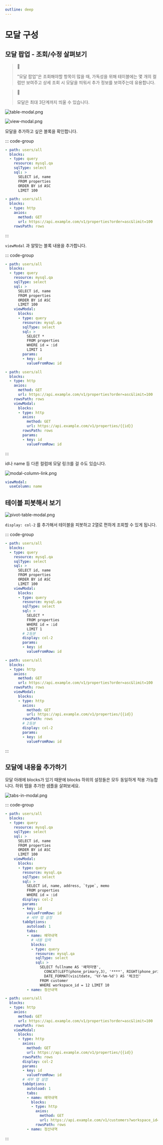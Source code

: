 ```yaml
---
outline: deep
---
```


# 모달 구성

## 모달 팝업 - 조회/수정 살펴보기

> 📘 
> 
> "모달 팝업"은 조회해야할 항목이 많을 때, 가독성을 위해 테이블에는 몇 개의 컬럼만 보여주고 상세 조회 시 모달을 띄워서 추가 정보를 보여주는데 유용합니다.

> 📘 
> 
> 모달은 최대 3단계까지 띄울 수 있습니다.

![](https://imagedelivery.net/MHVC-FGTDyxApYeHyF29Tw/2bd564ba-18db-4af9-9f62-3926c6b3bc00/docs "table-modal.png")

![](https://imagedelivery.net/MHVC-FGTDyxApYeHyF29Tw/510ac314-6519-4c7b-9d11-ebd52ab92000/docs "view-modal.png")

모달을 추가하고 싶은 블록을 확인합니다.

::: code-group
```yaml [query]
- path: users/all
  blocks:
  - type: query
    resource: mysql.qa
    sqlType: select
    sql: >
      SELECT id, name
      FROM properties
      ORDER BY id ASC 
      LIMIT 100
```

```yaml [http]
- path: users/all
  blocks:
  - type: http
    axios:
      method: GET
      url: https://api.example.com/v1/properties?order=asc&limit=100
    rowsPath: rows
```

:::

`viewModal` 과 알맞는 블록 내용을 추가합니다.

::: code-group

```yaml [query]
- path: users/all
  blocks:
  - type: query
    resource: mysql.qa
    sqlType: select
    sql: >
      SELECT id, name
      FROM properties
      ORDER BY id ASC 
      LIMIT 100
    viewModal:
      blocks:
      - type: query
        resource: mysql.qa
        sqlType: select
        sql: >
          SELECT *
          FROM properties
          WHERE id = :id
          LIMIT 1
        params:
        - key: id
          valueFromRow: id
```

```yaml [http]
- path: users/all
  blocks:
  - type: http
    axios:
      method: GET
      url: https://api.example.com/v1/properties?order=asc&limit=100
    rowsPath: rows
    viewModal:
      blocks:
      - type: http
        axios:
          method: GET
          url: https://api.example.com/v1/properties/{{id}}
        rowsPath: rows
        params:
        - key: id
          valueFromRow: id
```

:::

id나 name 등 다른 컬럼에 모달 링크를 걸 수도 있습니다.

![](https://imagedelivery.net/MHVC-FGTDyxApYeHyF29Tw/956f4f62-4086-4df5-2450-46f8694bd900/docs "modal-column-link.png")

```yaml
viewModal:
  useColumn: name
```

## 테이블 피봇해서 보기

![](https://imagedelivery.net/MHVC-FGTDyxApYeHyF29Tw/84b6ab49-b45b-4b64-b74f-bd7b3a343200/docs "pivot-table-modal.png")

`display: col-2` 를 추가해서 테이블을 피봇하고 2열로 편하게 조회할 수 있게 됩니다.

::: code-group

```yaml [query]
- path: users/all
  blocks:
  - type: query
    resource: mysql.qa
    sqlType: select
    sql: >
      SELECT id, name
      FROM properties
      ORDER BY id ASC 
      LIMIT 100
    viewModal:
      blocks:
      - type: query
        resource: mysql.qa
        sqlType: select
        sql: >
          SELECT *
          FROM properties
          WHERE id = :id          
          LIMIT 1
        # 2등분
        display: col-2
        params:
        - key: id
          valueFromRow: id
```

```yaml [http]
- path: users/all
  blocks:
  - type: http
    axios:
      method: GET
      url: https://api.example.com/v1/properties?order=asc&limit=100
    rowsPath: rows
    viewModal:
      blocks:
      - type: http
        axios:
          method: GET
          url: https://api.example.com/v1/properties/{{id}}
        rowsPath: rows
        # 2등분
        display: col-2
        params:
        - key: id
          valueFromRow: id
```

:::

## 모달에 내용을 추가하기

모달 아래에 blocks가 있기 때문에 blocks 하위의 설정들은 모두 동일하게 적용 가능합니다.
하위 탭을 추가한 샘플을 살펴보세요.

![](https://imagedelivery.net/MHVC-FGTDyxApYeHyF29Tw/8a7b82e2-5cf2-4799-7387-1fd34b1fb200/docs "tabs-in-modal.png")

::: code-group

```yaml [query]
- path: users/all
  blocks:
  - type: query
    resource: mysql.qa
    sqlType: select
    sql: >
      SELECT id, name
      FROM properties
      ORDER BY id ASC 
      LIMIT 100
    viewModal:
      blocks:
      - type: query
        resource: mysql.qa
        sqlType: select
        sql: >
          SELECT id, name, address, `type`, memo
          FROM properties
          WHERE id = :id
        display: col-2
        params:
        - key: id
          valueFromRow: id
          # 세부 탭 설정
        tabOptions:
          autoload: 1
          tabs:
          - name: 예약내역
            # 내용 입력
            blocks:
            - type: query
              resource: mysql.qa
              sqlType: select
              sql: >
                SELECT fullname AS '예약자명',
                  CONCAT(LEFT(phone_primary,3), '****', RIGHT(phone_primary,4)) AS '연락처',
                  DATE_FORMAT(visitdate, '%Y-%m-%d') AS '체크인'
                FROM customer 
                WHERE workspace_id = 12 LIMIT 10
          - name: 정산내역
```

```yaml [http]
- path: users/all
  blocks:
  - type: http
    axios:
      method: GET
      url: https://api.example.com/v1/properties?order=asc&limit=100
    rowsPath: rows
    viewModal:
      blocks:
      - type: http
        axios:
          method: GET
          url: https://api.example.com/v1/properties/{{id}}
        rowsPath: rows
        display: col-2
        params:
        - key: id
          valueFromRow: id
        # 세부 탭 설정
        tabOptions:
          autoload: 1
          tabs:
          - name: 예약내역
            blocks:
            - type: http
              axios:
                method: GET
                url: https://api.example.com/v1/customers?workspace_id=12&limit=10
              rowsPath: rows
          - name: 정산내역
```

:::